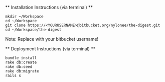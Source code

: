** Installation Instructions (via terminal) **
```
mkdir ~/Workspace
cd ~/Workspace
git clone https://<YOURUSERNAME>@bitbucket.org/nylonee/the-digest.git
cd ~/Workspace/the-digest
```
Note: Replace <YOURUSERNAME> with your bitbucket username!

** Deployment Instructions (via terminal) **
```
bundle install
rake db:create
rake db:seed
rake db:migrate
rails s
```